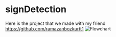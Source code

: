 # signDetection
Here is the project that we made with my friend https://github.com/ramazanbozkurtt1
![Flowchart](https://github.com/ramazanbozkurtt1/signDetection/blob/main/Flowchart.jpeg)

